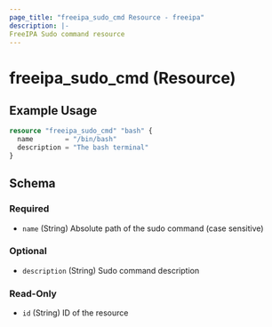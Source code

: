```yaml
---
page_title: "freeipa_sudo_cmd Resource - freeipa"
description: |-
FreeIPA Sudo command resource
---
```


# freeipa_sudo_cmd (Resource)



## Example Usage

```terraform
resource "freeipa_sudo_cmd" "bash" {
  name        = "/bin/bash"
  description = "The bash terminal"
}
```




<!-- schema generated by tfplugindocs -->
## Schema

### Required

- `name` (String) Absolute path of the sudo command (case sensitive)

### Optional

- `description` (String) Sudo command description

### Read-Only

- `id` (String) ID of the resource
